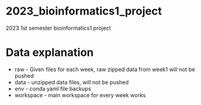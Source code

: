 # 2023_bioinformatics1_project
2023 1st semester bioinformatics1 project 

# Data explanation
* raw - Given files for each week, raw zipped data from week1 will not be pushed
* data - unzipped data files, will not be pushed
* env - conda yaml file backups
* workspace - main workspace for every week works